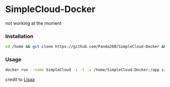 # SimpleCloud-Docker

not working at the moment

### Installation

```bash
cd /home && git clone https://github.com/Panda260/SimpleCloud-Docker && cd SimpleCloud-Docker && docker build -t simplecloud .
```

### Usage

```bash
docker run --name SimpleCloud -i -t -v /home/SimpleCloud-Docker:/app simplecloud
```

credit to [Lisaa](https://github.com/ImLisaa)
